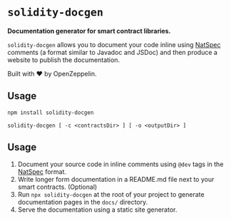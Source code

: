 # `solidity-docgen`

**Documentation generator for smart contract libraries.**

`solidity-docgen` allows you to document your code inline using [NatSpec]
comments (a format similar to Javadoc and JSDoc) and then produce a website
to publish the documentation.

Built with :heart: by OpenZeppelin.

## Usage

```sh
npm install solidity-docgen
```

```
solidity-docgen [ -c <contractsDir> ] [ -o <outputDir> ]
```



## Usage

1. Document your source code in inline comments using `@dev` tags in the [NatSpec] format.
2. Write longer form documentation in a README.md file next to your smart contracts. (Optional)
3. Run `npx solidity-docgen` at the root of your project to generate documentation pages in the `docs/` directory.
4. Serve the documentation using a static site generator.

[NatSpec]: https://solidity.readthedocs.io/en/develop/natspec-format.html
